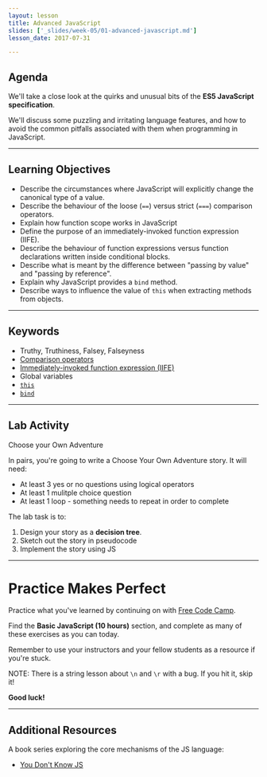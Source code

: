 ```yaml
---
layout: lesson
title: Advanced JavaScript
slides: ['_slides/week-05/01-advanced-javascript.md']
lesson_date: 2017-07-31

---
```


## Agenda

We'll take a close look at the quirks and unusual bits of the **ES5 JavaScript specification**.

We'll discuss some puzzling and irritating language features, and how to avoid the common pitfalls associated with them when programming in JavaScript.

---

## Learning Objectives

- Describe the circumstances where JavaScript will explicitly change the canonical type of a value.
- Describe the behaviour of the loose (`==`) versus strict (`===`) comparison operators.
- Explain how function scope works in JavaScript
- Define the purpose of an immediately-invoked function expression (IIFE).
- Describe the behaviour of function expressions versus function declarations written inside conditional blocks.
- Describe what is meant by the difference between "passing by value" and "passing by reference".
- Explain why JavaScript provides a `bind` method.
- Describe ways to influence the value of `this` when extracting methods from objects.

---

## Keywords

- Truthy, Truthiness, Falsey, Falseyness
- [Comparison operators](https://developer.mozilla.org/en-US/docs/Web/JavaScript/Reference/Operators/Comparison_Operators)
- [Immediately-invoked function expression (IIFE)](https://developer.mozilla.org/en-US/docs/Glossary/IIFE)
- Global variables
- [`this`](https://developer.mozilla.org/en/docs/Web/JavaScript/Reference/Operators/this)
- [`bind`](https://developer.mozilla.org/en-US/docs/Web/JavaScript/Reference/Global_Objects/Function/bind)

---

## Lab Activity

Choose your Own Adventure

In pairs, you're going to write a Choose Your Own Adventure story. It will need:

- At least 3 yes or no questions using logical operators
- At least 1 mulitple choice question
- At least 1 loop - something needs to repeat in order to complete

The lab task is to:

1. Design your story as a __decision tree__.
1. Sketch out the story in pseudocode
1. Implement the story using JS

---

# Practice Makes Perfect

Practice what you've learned by continuing on with [Free Code Camp](http://www.freecodecamp.com/ma).

Find the **Basic JavaScript (10 hours)** section, and complete as many of these exercises as you can today.

Remember to use your instructors and your fellow students as a resource if you're stuck.

NOTE: There is a string lesson about `\n` and `\r` with a bug. If you hit it, skip it!

**Good luck!**

---

## Additional Resources

A book series exploring the core mechanisms of the JS language:

- [You Don't Know JS](https://github.com/getify/You-Dont-Know-JS)
